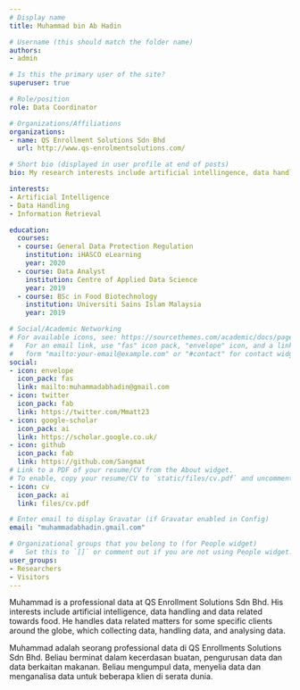 ```yaml
---
# Display name
title: Muhammad bin Ab Hadin

# Username (this should match the folder name)
authors:
- admin

# Is this the primary user of the site?
superuser: true

# Role/position
role: Data Coordinator

# Organizations/Affiliations
organizations:
- name: QS Enrollment Solutions Sdn Bhd
  url: http://www.qs-enrolmentsolutions.com/

# Short bio (displayed in user profile at end of posts)
bio: My research interests include artificial intellingence, data handling and food related data.

interests:
- Artificial Intelligence
- Data Handling
- Information Retrieval

education:
  courses:
  - course: General Data Protection Regulation
    institution: iHASCO eLearning
    year: 2020
  - course: Data Analyst
    institution: Centre of Applied Data Science
    year: 2019
  - course: BSc in Food Biotechnology
    institution: Universiti Sains Islam Malaysia
    year: 2019

# Social/Academic Networking
# For available icons, see: https://sourcethemes.com/academic/docs/page-builder/#icons
#   For an email link, use "fas" icon pack, "envelope" icon, and a link in the
#   form "mailto:your-email@example.com" or "#contact" for contact widget.
social:
- icon: envelope
  icon_pack: fas
  link: mailto:muhammadabhadin@gmail.com
- icon: twitter
  icon_pack: fab
  link: https://twitter.com/Mmatt23
- icon: google-scholar
  icon_pack: ai
  link: https://scholar.google.co.uk/
- icon: github
  icon_pack: fab
  link: https://github.com/Sangmat
# Link to a PDF of your resume/CV from the About widget.
# To enable, copy your resume/CV to `static/files/cv.pdf` and uncomment the lines below.
- icon: cv
  icon_pack: ai
  link: files/cv.pdf

# Enter email to display Gravatar (if Gravatar enabled in Config)
email: "muhammadabhadin.gmail.com"

# Organizational groups that you belong to (for People widget)
#   Set this to `[]` or comment out if you are not using People widget.
user_groups:
- Researchers
- Visitors
---
```


Muhammad is a professional data at QS Enrollment Solutions Sdn Bhd. His interests include artificial intelligence, data handling and data related towards food. He handles data related matters for some specific clients around the globe, which collecting data, handling data, and analysing data.

Muhammad adalah seorang professional data di QS Enrollments Solutions Sdn Bhd. Beliau berminat dalam kecerdasan buatan, pengurusan data dan data berkaitan makanan. Beliau mengumpul data, menyelia data dan menganalisa data untuk beberapa klien di serata dunia. 
